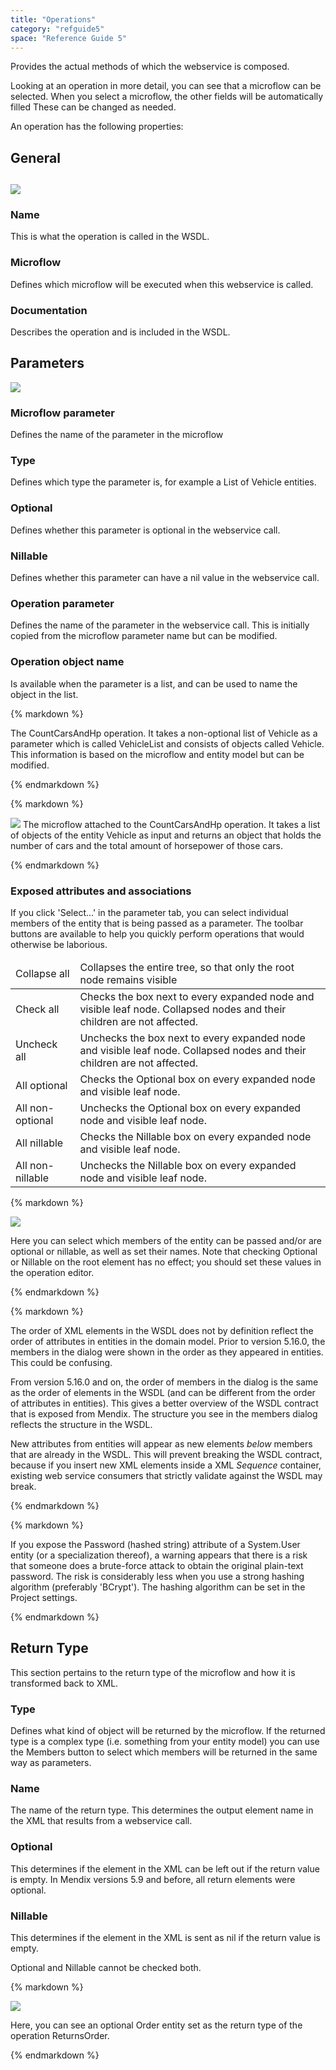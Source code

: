 ```yaml
---
title: "Operations"
category: "refguide5"
space: "Reference Guide 5"
---
```



Provides the actual methods of which the webservice is composed.

Looking at an operation in more detail, you can see that a microflow can be selected. When you select a microflow, the other fields will be automatically filled These can be changed as needed.

An operation has the following properties:

## General

## ![](attachments/4522016/4751454.png)

### Name

This is what the operation is called in the WSDL.

### Microflow

Defines which microflow will be executed when this webservice is called.

### Documentation

Describes the operation and is included in the WSDL.

## Parameters

![](attachments/4522016/13402512.png)

### Microflow parameter

Defines the name of the parameter in the microflow

### Type

Defines which type the parameter is, for example a List of Vehicle entities.

### Optional

Defines whether this parameter is optional in the webservice call.

### Nillable

Defines whether this parameter can have a nil value in the webservice call.

### Operation parameter

Defines the name of the parameter in the webservice call. This is initially copied from the microflow parameter name but can be modified.

### Operation object name

Is available when the parameter is a list, and can be used to name the object in the list.

<div class="alert alert-info">{% markdown %}

The CountCarsAndHp operation. It takes a non-optional list of Vehicle as a parameter which is called VehicleList and consists of objects called Vehicle. This information is based on the microflow and entity model but can be modified.

{% endmarkdown %}</div><div class="alert alert-info">{% markdown %}

![](attachments/819203/918221.png)
The microflow attached to the CountCarsAndHp operation. It takes a list of objects of the entity Vehicle as input and returns an object that holds the number of cars and the total amount of horsepower of those cars.

{% endmarkdown %}</div>

### Exposed attributes and associations

If you click 'Select...' in the parameter tab, you can select individual members of the entity that is being passed as a parameter. The toolbar buttons are available to help you quickly perform operations that would otherwise be laborious.

<table><thead><tr><td class="confluenceTd">Collapse all</td><td class="confluenceTd">Collapses the entire tree, so that only the root node remains visible</td></tr></thead><tbody><tr><td class="confluenceTd">Check all</td><td class="confluenceTd">Checks the box next to every expanded node and visible leaf node. Collapsed nodes and their children are not affected.</td></tr><tr><td class="confluenceTd">Uncheck all</td><td class="confluenceTd">Unchecks the box next to every expanded node and visible leaf node. Collapsed nodes and their children are not affected.</td></tr><tr><td class="confluenceTd">All optional</td><td class="confluenceTd">Checks the Optional box on every expanded node and visible leaf node.</td></tr><tr><td class="confluenceTd">All non-optional</td><td class="confluenceTd">Unchecks the Optional box on every expanded node and visible leaf node.</td></tr><tr><td class="confluenceTd">All nillable</td><td class="confluenceTd">Checks the Nillable box on every expanded node and visible leaf node.</td></tr><tr><td class="confluenceTd">All non-nillable</td><td class="confluenceTd">Unchecks the Nillable box on every expanded node and visible leaf node.</td></tr></tbody></table><div class="alert alert-info">{% markdown %}

![](attachments/4522016/13402513.png)

Here you can select which members of the entity can be passed and/or are optional or nillable, as well as set their names. Note that checking Optional or Nillable on the root element has no effect; you should set these values in the operation editor.

{% endmarkdown %}</div><div class="alert alert-info">{% markdown %}

The order of XML elements in the WSDL does not by definition reflect the order of attributes in entities in the domain model. Prior to version 5.16.0, the members in the dialog were shown in the order as they appeared in entities. This could be confusing.

From version 5.16.0 and on, the order of members in the dialog is the same as the order of elements in the WSDL (and can be different from the order of attributes in entities). This gives a better overview of the WSDL contract that is exposed from Mendix. The structure you see in the members dialog reflects the structure in the WSDL.

New attributes from entities will appear as new elements _below_ members that are already in the WSDL. This will prevent breaking the WSDL contract, because if you insert new XML elements inside a XML _Sequence_ container, existing web service consumers that strictly validate against the WSDL may break.

{% endmarkdown %}</div><div class="alert alert-info">{% markdown %}

If you expose the Password (hashed string) attribute of a System.User entity (or a specialization thereof), a warning appears that there is a risk that someone does a brute-force attack to obtain the original plain-text password. The risk is considerably less when you use a strong hashing algorithm (preferably 'BCrypt'). The hashing algorithm can be set in the Project settings.

{% endmarkdown %}</div>

## Return Type

This section pertains to the return type of the microflow and how it is transformed back to XML.

### Type

Defines what kind of object will be returned by the microflow. If the returned type is a complex type (i.e. something from your entity model) you can use the Members button to select which members will be returned in the same way as parameters.

### Name

The name of the return type. This determines the output element name in the XML that results from a webservice call.

### Optional

This determines if the element in the XML can be left out if the return value is empty. In Mendix versions 5.9 and before, all return elements were optional.

### Nillable

This determines if the element in the XML is sent as nil if the return value is empty.

Optional and Nillable cannot be checked both.

<div class="alert alert-info">{% markdown %}

![](attachments/4522016/13402143.png)

Here, you can see an optional Order entity set as the return type of the operation ReturnsOrder.

{% endmarkdown %}</div>